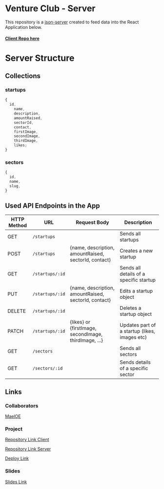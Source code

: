 # Venture Club - Server

This repository is a [json-server](https://github.com/MaelOE/crowdfunding-server) created to feed data into the React Application below.

#### [Client Repo here](https://github.com/MaelOE/crowdfunding-client)

# Server Structure

## Collections

### startups

```javascript
{
  id,
    name,
    description,
    amountRaised,
    sectorId,
    contact,
    firstImage,
    secondImage,
    thirdImage,
    likes;
}
```

### sectors

```javascript
{
  id,
  name,
  slug,
}
```

## Used API Endpoints in the App

| HTTP Method | URL             | Request Body                                          | Description                                   |
| ----------- | --------------- | ----------------------------------------------------- | --------------------------------------------- |
| GET         | `/startups`     |                                                       | Sends all startups                            |
| POST        | `/startups`     | {name, description, amountRaised, sectorId, contact}  | Creates a new startup                         |
| GET         | `/startups/:id` |                                                       | Sends all details of a specific startup       |
| PUT         | `/startups/:id` | {name, description, amountRaised, sectorId, contact}  | Edits a startup object                        |
| DELETE      | `/startups/:id` |                                                       | Deletes a startup object                      |
| PATCH       | `/startups/:id` | {likes} or {firstImage, secondImage, thirdImage, ...} | Updates part of a startup (likes, images etc) |
| GET         | `/sectors`      |                                                       | Sends all sectors                             |
| GET         | `/sectors/:id`  |                                                       | Sends details of a specific sector            |

## Links

### Collaborators

[MaelOE](https://github.com/MaelOE)

### Project

[Repository Link Client](https://github.com/MaelOE/crowdfunding-client)

[Repository Link Server](https://github.com/MaelOE/crowdfunding-server)

[Deploy Link](https://crowdfunding-server-32r5.onrender.com)

### Slides

[Slides Link](https://gamma.app/docs/Venture-Club-usll4gc2jo1stq3)
